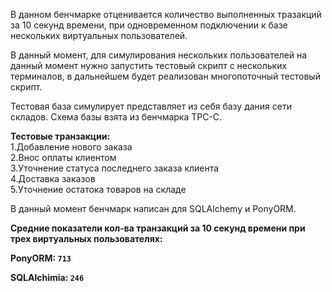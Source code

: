 В данном бенчмарке отценивается количество выполненных тразакций за 10 секунд времени, при одновременном подключении к базе нескольких виртуальных пользователей.

В данный момент, для симулирования нескольких пользователей на данный момент нужно запустить тестовый скрипт с нескольких терминалов, в дальнейшем будет реализован многопоточный тестовый скрипт.

Тестовая база симулирует представляет из себя базу дания сети складов. Схема базы взята из бенчмарка TPC-C.

<b>Тестовые транзакции:</b><br>
1.Добавление нового заказа<br>
2.Внос оплаты клиентом<br>
3.Уточнение статуса последнего заказа клиента <br>
4.Доставка заказов <br>
5.Уточнение остатока товаров на складе

В данный момент бенчмарк написан для SQLAlchemy и PonyORM.


<b>Средние показатели кол-ва транзакций за 10 секунд времени при трех виртуальных пользователях:<b>

PonyORM: `713`

SQLAlchimia: `246`





